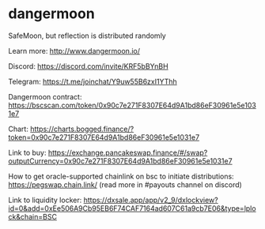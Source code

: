# dangermoon
SafeMoon, but reflection is distributed randomly

Learn more: http://www.dangermoon.io/

Discord: https://discord.com/invite/KRF5bBYnBH

Telegram: https://t.me/joinchat/Y9uw55B6zxI1YThh

Dangermoon contract: https://bscscan.com/token/0x90c7e271F8307E64d9A1bd86eF30961e5e1031e7

Chart: https://charts.bogged.finance/?token=0x90c7e271F8307E64d9A1bd86eF30961e5e1031e7

Link to buy: https://exchange.pancakeswap.finance/#/swap?outputCurrency=0x90c7e271F8307E64d9A1bd86eF30961e5e1031e7

How to get oracle-supported chainlink on bsc to initiate distributions: https://pegswap.chain.link/ (read more in #payouts channel on discord)

Link to liquidity locker: https://dxsale.app/app/v2_9/dxlockview?id=0&add=0xEe506A9Cb95EB6F74CAF7164ad607C61a9cb7E06&type=lplock&chain=BSC
